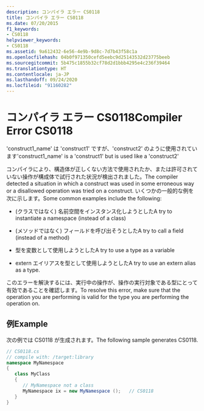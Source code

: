 ```yaml
---
description: コンパイラ エラー CS0118
title: コンパイラ エラー CS0118
ms.date: 07/20/2015
f1_keywords:
- CS0118
helpviewer_keywords:
- CS0118
ms.assetid: 9a612432-6e56-4e9b-9d8c-7d7b43f58c1a
ms.openlocfilehash: 04b0f971350cefd5eebc9d25143532d23775beeb
ms.sourcegitcommit: 5b475c1855b32cf78d2d1bbb4295e4c236f39464
ms.translationtype: HT
ms.contentlocale: ja-JP
ms.lasthandoff: 09/24/2020
ms.locfileid: "91160282"
---
```

# <a name="compiler-error-cs0118"></a><span data-ttu-id="c93ec-103">コンパイラ エラー CS0118</span><span class="sxs-lookup"><span data-stu-id="c93ec-103">Compiler Error CS0118</span></span>

<span data-ttu-id="c93ec-104">'construct1_name' は 'construct1' ですが、'construct2' のように使用されています</span><span class="sxs-lookup"><span data-stu-id="c93ec-104">'construct1_name' is a 'construct1' but is used like a 'construct2'</span></span>  
  
 <span data-ttu-id="c93ec-105">コンパイラにより、構造体が正しくない方法で使用されたか、または許可されていない操作が構成体で試行された状況が検出されました。</span><span class="sxs-lookup"><span data-stu-id="c93ec-105">The compiler detected a situation in which a construct was used in some erroneous way or a disallowed operation was tried on a construct.</span></span> <span data-ttu-id="c93ec-106">いくつかの一般的な例を次に示します。</span><span class="sxs-lookup"><span data-stu-id="c93ec-106">Some common examples include the following:</span></span>  
  
- <span data-ttu-id="c93ec-107">(クラスではなく) 名前空間をインスタンス化しようとした</span><span class="sxs-lookup"><span data-stu-id="c93ec-107">A try to instantiate a namespace (instead of a class)</span></span>  
  
- <span data-ttu-id="c93ec-108">(メソッドではなく) フィールドを呼び出そうとした</span><span class="sxs-lookup"><span data-stu-id="c93ec-108">A try to call a field (instead of a method)</span></span>  
  
- <span data-ttu-id="c93ec-109">型を変数として使用しようとした</span><span class="sxs-lookup"><span data-stu-id="c93ec-109">A try to use a type as a variable</span></span>  
  
- <span data-ttu-id="c93ec-110">extern エイリアスを型として使用しようとした</span><span class="sxs-lookup"><span data-stu-id="c93ec-110">A try to use an extern alias as a type.</span></span>  
  
 <span data-ttu-id="c93ec-111">このエラーを解決するには、実行中の操作が、操作の実行対象である型にとって有効であることを確認します。</span><span class="sxs-lookup"><span data-stu-id="c93ec-111">To resolve this error, make sure that the operation you are performing is valid for the type you are performing the operation on.</span></span>  
  
## <a name="example"></a><span data-ttu-id="c93ec-112">例</span><span class="sxs-lookup"><span data-stu-id="c93ec-112">Example</span></span>  

 <span data-ttu-id="c93ec-113">次の例では CS0118 が生成されます。</span><span class="sxs-lookup"><span data-stu-id="c93ec-113">The following sample generates CS0118.</span></span>  
  
```csharp  
// CS0118.cs  
// compile with: /target:library  
namespace MyNamespace  
{  
   class MyClass  
   {  
      // MyNamespace not a class  
      MyNamespace ix = new MyNamespace ();   // CS0118  
   }  
}  
```
